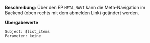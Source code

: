 
**Beschreibung:** Über den EP `META_NAVI` kann die Meta-Navigation im Backend (oben rechts mit dem abmelden Link) geändert werden.

**Übergabewerte**

```
Subject: $list_items
Parameter: keine
```
